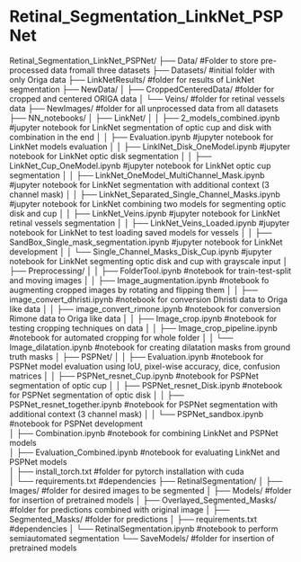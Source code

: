 # Retinal_Segmentation_LinkNet_PSPNet
Retinal_Segmentation_LinkNet_PSPNet/
├── Data/                              #Folder to store pre-processed data fromall three datasets
├── Datasets/                          #initial folder with only Origa data
├── LinkNetResults/                    #folder for results of LinkNet segmentation
├── NewData/
│   ├── CroppedCenteredData/           #folder for cropped and centered ORIGA data
│   └── Veins/                         #folder for retinal vessels data 
├── NewImages/                         #folder for all unprocessed data from all datasets 
├── NN_notebooks/
│   ├── LinkNet/
│   │   ├── 2_models_combined.ipynb                         #jupyter notebook for LinkNet segmentation of optic cup and disk with combination in the end
│   │   ├── Evaluation.ipynb                                #jupyter notebook for LinkNet models evaluation
│   │   ├── LinklNet_Disk_OneModel.ipynb                    #jupyter notebook for LinkNet optic disk segmentation
│   │   ├── LinkNet_Cup_OneModel.ipynb                      #jupyter notebook for LinkNet optic cup segmentation
│   │   ├── LinkNet_OneModel_MultiChannel_Mask.ipynb        #jupyter notebook for LinkNet segmentation with additional context (3 channel mask)
│   │   ├── LinkNet_Separated_Single_Channel_Masks.ipynb    #jupyter notebook for LinkNet combining two models for segmenting optic disk and cup
│   │   ├── LinkNet_Veins.ipynb                             #jupyter notebook for LinkNet retinal vessels segmentation
│   │   ├── LinkNet_Veins_Loaded.ipynb                      #jupyter notebook for LinkNet to test loading saved models for vessels
│   │   ├── SandBox_Single_mask_segmentation.ipynb          #jupyter notebook for LinkNet development 
│   │   └── Single_Channel_Masks_Disk_Cup.ipynb             #jupyter notebook for LinkNet segmenting optic disk and cup with grayscale input 
│   ├── Preprocessing/
│   │   ├── FolderTool.ipynb                                #notebook for train-test-split and moving images
│   │   ├── Image_augmentation.ipynb                        #notebook fo augmenting cropped images by rotating and flipping them 
│   │   ├── image_convert_dhristi.ipynb                     #notebook for conversion Dhristi data to Origa like data
│   │   ├── image_convert_rimone.ipynb                      #notebook for conversion Rimone data to Origa like data
│   │   ├── Image_crop.ipynb                                #notebook for testing cropping techniques on data
│   │   ├── Image_crop_pipeline.ipynb                       #notebook for automated cropping for whole folder
│   │   └── Image_dilatation.ipynb                          #notebook for creating dilatation masks from ground truth masks
│   ├── PSPNet/
│   │   ├── Evaluation.ipynb                                #notebook for PSPNet model evaluation using IoU, pixel-wise accuracy, dice, confusion matrices
│   │   ├── PSPNet_resnet_Cup.ipynb                         #notebook for PSPNet segmentation of optic cup
│   │   ├── PSPNet_resnet_Disk.ipynb                        #notebook for PSPNet segmentation of optic disk
│   │   ├── PSPNet_resnet_together.ipynb                    #notebook for PSPNet segmentation with additional context (3 channel mask)
│   │   └── PSPNet_sandbox.ipynb                            #notebook for PSPNet development           
│   ├── Combination.ipynb                                   #notebook for combining LinkNet and PSPNet models                                             
│   ├── Evaluation_Combined.ipynb                           #notebook for evaluating LinkNet and PSPNet models         
│   ├── install_torch.txt                                   #folder for pytorch installation with cuda                  
│   └── requirements.txt                                    #dependencies
├── RetinalSegmentation/
│   ├── Images/                                             #folder for desired images to be segmented 
│   ├── Models/                                             #folder for insertion of pretrained models
│   ├── Overlayed_Segmented_Masks/                          #folder for predictions combined with original image
│   ├── Segmented_Masks/                                    #folder for predictions
│   ├── requirements.txt                                    #dependencies
│   └── RetinalSegmentation.ipynb                           #notebook to perform semiautomated segmentation
└── SaveModels/                                             #folder for insertion of pretrained models


